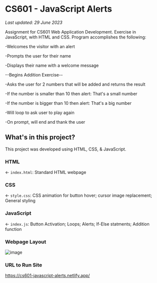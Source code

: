 # CS601 - JavaScript Alerts

_Last updated: 29 June 2023_

Assignment for CS601 Web Application Development. Exercise in JavaScript, with HTML and CSS.  Program accomplishes the following:

-Welcomes the visitor with an alert

-Prompts the user for their name 

-Displays their name with a welcome message 

--Begins Addition Exercise--

-Asks the user for 2 numbers that will be added and returns the result 

-If the number is smaller than 10 then alert: That's a small number

-If the number is bigger than 10  then alert: That's a big number 

-Will loop to ask user to play again

-On prompt, will end and thank the user 


## What's in this project?
This project was developed using HTML, CSS, & JavaScript. 

### HTML
← `index.html`: Standard HTML webpage 

### CSS
← `style.css`: CSS animation for button hover; cursor image replacement; General styling 

### JavaScript
← `index.js`: Button Activation; Loops; Alerts; If-Else statments; Addition function   

### Webpage Layout 
![image](https://github.com/SaigeKrisanda/CS601-JavaScript-Alerts/assets/133738778/b6ccce84-bf23-43a2-9dd5-445eb476fd7e)


### URL to Run Site 

https://cs601-javascript-alerts.netlify.app/






